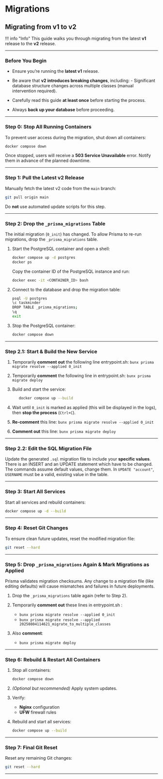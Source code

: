 # Migrations

## Migrating from v1 to v2

!!! info "Info"
      This guide walks you through migrating from the latest **v1** release to the **v2** release.

---

### Before You Begin

- Ensure you’re running the **latest v1** release.

- Be aware that **v2 introduces breaking changes**, including:
      - Significant database structure changes across multiple classes (manual intervention required).

- Carefully read this guide **at least once** before starting the process.

- Always **back up your database** before proceeding.

---

### Step 0: Stop All Running Containers

To prevent user access during the migration, shut down all containers:

```bash
docker compose down
```

Once stopped, users will receive a **503 Service Unavailable** error. Notify them in advance of the planned downtime.

---

### Step 1: Pull the Latest v2 Release

Manually fetch the latest v2 code from the `main` branch:

```bash
git pull origin main
```

Do **not** use automated update scripts for this step.

---

### Step 2: Drop the `_prisma_migrations` Table

The initial migration (`0_init`) has changed. To allow Prisma to re-run migrations, drop the `_prisma_migrations` table.

1. Start the PostgreSQL container and open a shell:

   ```bash
   docker compose up -d postgres
   docker ps
   ```

   Copy the container ID of the PostgreSQL instance and run:

   ```bash
   docker exec -it <CONTAINER_ID> bash
   ```

2. Connect to the database and drop the migration table:

   ```bash
   psql -U postgres
   \c taskminder
   DROP TABLE _prisma_migrations;
   \q
   exit
   ```

3. Stop the PostgreSQL container:

   ```bash
   docker compose down
   ```

---

### Step 2.1: Start & Build the New Service

1. Temporarily **comment out** the following line entrypoint.sh: `bunx prisma migrate resolve --applied 0_init`

2. Temporarily **comment** the following line in entrypoint.sh: `bunx prisma migrate deploy`

3. Build and start the service:

      ```bash
         docker compose up --build
      ```

4. Wait until `0_init` is marked as applied (this will be displayed in the logs), then **stop the process** (`Ctrl+C`).

5. **Re-comment** this line: `bunx prisma migrate resolve --applied 0_init`

6. **Comment out** this line: `bunx prisma migrate deploy`

---

### Step 2.2: Edit the SQL Migration File

Update the generated `.sql` migration file to include your **specific values**. There is an INSERT and an UPDATE statement which have to be changed. The commands assume default values, change them. In `UPDATE "account"`, `USERNAME` must be a valid, existing value in the table.

---

### Step 3: Start All Services

Start all services and rebuild containers:

```bash
docker compose up -d --build
```

---

### Step 4: Reset Git Changes

To ensure clean future updates, reset the modified migration file:

```bash
git reset --hard
```

---

### Step 5: Drop `_prisma_migrations` Again & Mark Migrations as Applied

Prisma validates migration checksums. Any change to a migration file (like editing defaults) will cause mismatches and failures in future deployments.

1. Drop the `_prisma_migrations` table again (refer to Step 2).
2. Temporarily **comment out** these lines in entrypoint.sh :
      - `bunx prisma migrate resolve --applied 0_init`
      - `bunx prisma migrate resolve --applied 20250804114621_migrate_to_multiple_classes`

3. Also **comment**:
      - `bunx prisma migrate deploy`

---

### Step 6: Rebuild & Restart All Containers

1. Stop all containers:

   ```bash
   docker compose down
   ```

2. _(Optional but recommended)_ Apply system updates.

3. Verify:
   - **Nginx** configuration
   - **UFW** firewall rules

4. Rebuild and start all services:

   ```bash
   docker compose up --build
   ```

---

### Step 7: Final Git Reset

Reset any remaining Git changes:

```bash
git reset --hard
```

---
